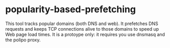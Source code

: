 popularity-based-prefetching
============================
This tool tracks popular domains (both DNS and web). It prefetches DNS requests and keeps 
TCP connections alive to those domains to speed up Web page load times. It is a protoype only:
it requires you use dnsmasq and the polipo proxy.
